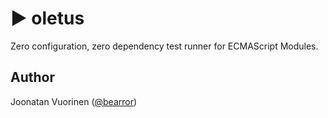 # ▶ oletus

Zero configuration, zero dependency test runner for ECMAScript Modules.

## Author

Joonatan Vuorinen ([@bearror](https://twitter.com/bearror))
